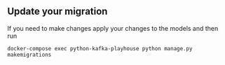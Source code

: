 ## Update your migration
If you need to make changes apply your changes to the models and then run

`docker-compose exec python-kafka-playhouse python manage.py makemigrations`
